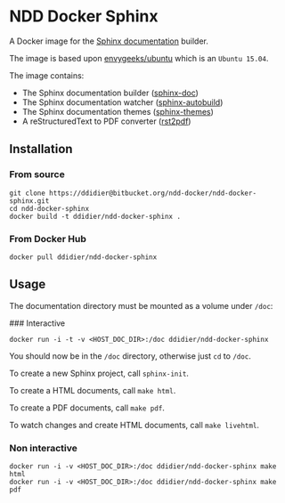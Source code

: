 # NDD Docker Sphinx

A Docker image for the [Sphinx documentation](http://sphinx-doc.org) builder.

The image is based upon [envygeeks/ubuntu](https://github.com/envygeeks/docker-ubuntu) which is an `Ubuntu 15.04`.

The image contains:

- The Sphinx documentation builder ([sphinx-doc](http://sphinx-doc.org))
- The Sphinx documentation watcher ([sphinx-autobuild](https://github.com/GaretJax/sphinx-autobuild))
- The Sphinx documentation themes ([sphinx-themes](http://docs.writethedocs.org/tools/sphinx-themes))
- A reStructuredText to PDF converter ([rst2pdf](https://github.com/rst2pdf/rst2pdf))



## Installation

### From source

```
git clone https://ddidier@bitbucket.org/ndd-docker/ndd-docker-sphinx.git
cd ndd-docker-sphinx
docker build -t ddidier/ndd-docker-sphinx .
```

### From Docker Hub

```
docker pull ddidier/ndd-docker-sphinx
```



## Usage

The documentation directory must be mounted as a volume under `/doc`:

### Interactive

```
docker run -i -t -v <HOST_DOC_DIR>:/doc ddidier/ndd-docker-sphinx
```

You should now be in the `/doc` directory, otherwise just `cd` to `/doc`.

To create a new Sphinx project, call `sphinx-init`.

To create a HTML documents, call `make html`.

To create a PDF documents, call `make pdf`.

To watch changes and create HTML documents, call `make livehtml`.

### Non interactive

```
docker run -i -v <HOST_DOC_DIR>:/doc ddidier/ndd-docker-sphinx make html
docker run -i -v <HOST_DOC_DIR>:/doc ddidier/ndd-docker-sphinx make pdf
```
